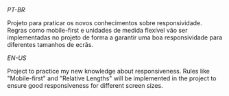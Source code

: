 *PT-BR*

Projeto para praticar os novos conhecimentos sobre responsividade. Regras como mobile-first e unidades de medida flexível vão ser implementadas no projeto de forma a garantir uma boa responsividade para diferentes tamanhos de ecrãs.

*EN-US*

Project to practice my new knowledge about responsiveness. Rules like "Mobile-first" and "Relative Lengths" will be implemented in the project to ensure good responsiveness for different screen sizes.